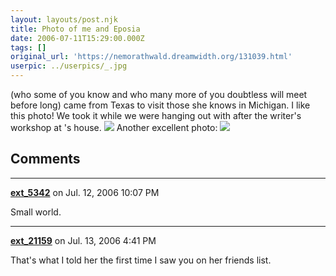 ```yaml
---
layout: layouts/post.njk
title: Photo of me and Eposia
date: 2006-07-11T15:29:00.000Z
tags: []
original_url: 'https://nemorathwald.dreamwidth.org/131039.html'
userpic: ../userpics/_.jpg
---
```

(who some of you know and who many more of you doubtless will meet before long) came from Texas to visit those she knows in Michigan. I like this photo! We took it while we were hanging out with after the writer's workshop at 's house. ![](http://pics.livejournal.com/matt_arnold/pic/0009y5t4) Another excellent photo: ![](http://pics.livejournal.com/matt_arnold/pic/0009zgc8)

## Comments

---

**[ext_5342](https://www.dreamwidth.org/users/ext_5342)** on Jul. 12, 2006 10:07 PM

Small world.

---

**[ext_21159](https://www.dreamwidth.org/users/ext_21159)** on Jul. 13, 2006 4:41 PM

That's what I told her the first time I saw you on her friends list.
